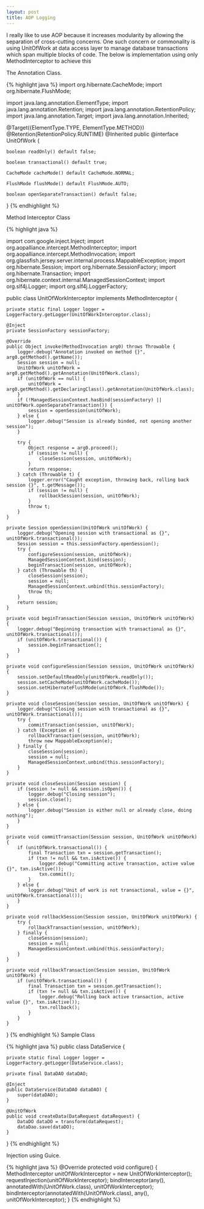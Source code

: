 ```yaml
---
layout: post
title: AOP Logging
---
```

I really like to use AOP because it increases modularity by allowing the separation of cross-cutting concerns. One such concern or commonality is using UnitOfWork at data access layer to manage database transactions which span multiple blocks of code. The below is implementation using only MethodInterceptor to achieve this 

The Annotation Class.


{% highlight java %}
import org.hibernate.CacheMode;
import org.hibernate.FlushMode;

import java.lang.annotation.ElementType;
import java.lang.annotation.Retention;
import java.lang.annotation.RetentionPolicy;
import java.lang.annotation.Target;
import java.lang.annotation.Inherited;


@Target({ElementType.TYPE, ElementType.METHOD})
@Retention(RetentionPolicy.RUNTIME)
@Inherited
public @interface UnitOfWork {

    boolean readOnly() default false;

    boolean transactional() default true;

    CacheMode cacheMode() default CacheMode.NORMAL;

    FlushMode flushMode() default FlushMode.AUTO;

    boolean openSeparateTransaction() default false;
}
{% endhighlight %}

Method Interceptor Class

{% highlight java %}

import com.google.inject.Inject;
import org.aopalliance.intercept.MethodInterceptor;
import org.aopalliance.intercept.MethodInvocation;
import org.glassfish.jersey.server.internal.process.MappableException;
import org.hibernate.Session;
import org.hibernate.SessionFactory;
import org.hibernate.Transaction;
import org.hibernate.context.internal.ManagedSessionContext;
import org.slf4j.Logger;
import org.slf4j.LoggerFactory;

public class UnitOfWorkInterceptor implements MethodInterceptor {

    private static final Logger logger = LoggerFactory.getLogger(UnitOfWorkInterceptor.class);

    @Inject
    private SessionFactory sessionFactory;

    @Override
    public Object invoke(MethodInvocation arg0) throws Throwable {
        logger.debug("Annotation invoked on method {}", arg0.getMethod().getName());
        Session session = null;
        UnitOfWork unitOfWork = arg0.getMethod().getAnnotation(UnitOfWork.class);
        if (unitOfWork == null) {
            unitOfWork = arg0.getMethod().getDeclaringClass().getAnnotation(UnitOfWork.class);
        }
        if (!ManagedSessionContext.hasBind(sessionFactory) || unitOfWork.openSeparateTransaction()) {
            session = openSession(unitOfWork);
        } else {
            logger.debug("Session is already binded, not opening another session");
        }

        try {
            Object response = arg0.proceed();
            if (session != null) {
                closeSession(session, unitOfWork);
            }
            return response;
        } catch (Throwable t) {
            logger.error("Caught exception, throwing back, rolling back session {}", t.getMessage());
            if (session != null) {
                rollbackSession(session, unitOfWork);
            }
            throw t;
        }
    }

    private Session openSession(UnitOfWork unitOfWork) {
        logger.debug("Opening session with transactional as {}", unitOfWork.transactional());
        Session session = this.sessionFactory.openSession();
        try {
            configureSession(session, unitOfWork);
            ManagedSessionContext.bind(session);
            beginTransaction(session, unitOfWork);
        } catch (Throwable th) {
            closeSession(session);
            session = null;
            ManagedSessionContext.unbind(this.sessionFactory);
            throw th;
        }
        return session;
    }

    private void beginTransaction(Session session, UnitOfWork unitOfWork) {
        logger.debug("Beginning transaction with transactional as {}", unitOfWork.transactional());
        if (unitOfWork.transactional()) {
            session.beginTransaction();
        }
    }

    private void configureSession(Session session, UnitOfWork unitOfWork) {
        session.setDefaultReadOnly(unitOfWork.readOnly());
        session.setCacheMode(unitOfWork.cacheMode());
        session.setHibernateFlushMode(unitOfWork.flushMode());
    }

    private void closeSession(Session session, UnitOfWork unitOfWork) {
        logger.debug("Closing session with transactional as {}", unitOfWork.transactional());
        try {
            commitTransaction(session, unitOfWork);
        } catch (Exception e) {
            rollbackTransaction(session, unitOfWork);
            throw new MappableException(e);
        } finally {
            closeSession(session);
            session = null;
            ManagedSessionContext.unbind(this.sessionFactory);
        }
    }

    private void closeSession(Session session) {
        if (session != null && session.isOpen()) {
            logger.debug("Closing session");
            session.close();
        } else {
            logger.debug("Session is either null or already close, doing nothing");
        }
    }

    private void commitTransaction(Session session, UnitOfWork unitOfWork) {
        if (unitOfWork.transactional()) {
            final Transaction txn = session.getTransaction();
            if (txn != null && txn.isActive()) {
                logger.debug("Committing active transaction, active value {}", txn.isActive());
                txn.commit();
            }
        } else {
            logger.debug("Unit of work is not transactional, value = {}", unitOfWork.transactional());
        }
    }

    private void rollbackSession(Session session, UnitOfWork unitOfWork) {
        try {
            rollbackTransaction(session, unitOfWork);
        } finally {
            closeSession(session);
            session = null;
            ManagedSessionContext.unbind(this.sessionFactory);
        }
    }

    private void rollbackTransaction(Session session, UnitOfWork unitOfWork) {
        if (unitOfWork.transactional()) {
            final Transaction txn = session.getTransaction();
            if (txn != null && txn.isActive()) {
                logger.debug("Rolling back active transaction, active value {}", txn.isActive());
                txn.rollback();
            }
        }
    }

}
{% endhighlight %}
Sample Class

{% highlight java %}
public class DataService {

    private static final Logger logger = LoggerFactory.getLogger(DataService.class);

    private final DataDAO dataDAO;

    @Inject
    public DataService(DataDAO dataDAO) {
        super(dataDAO);
    }

    @UnitOfWork
    public void createData(DataRequest dataRequest) {
        DataDO dataDO = transform(dataRequest);
        dataDao.save(dataDO);
    }
}
{% endhighlight %}

Injection using Guice.

{% highlight java %}
@Override
protected void configure() {
    MethodInterceptor unitOfWorkInterceptor = new UnitOfWorkInterceptor();
    requestInjection(unitOfWorkInterceptor);
    bindInterceptor(any(), annotatedWith(UnitOfWork.class), unitOfWorkInterceptor);
    bindInterceptor(annotatedWith(UnitOfWork.class), any(), unitOfWorkInterceptor);
}
{% endhighlight %}
